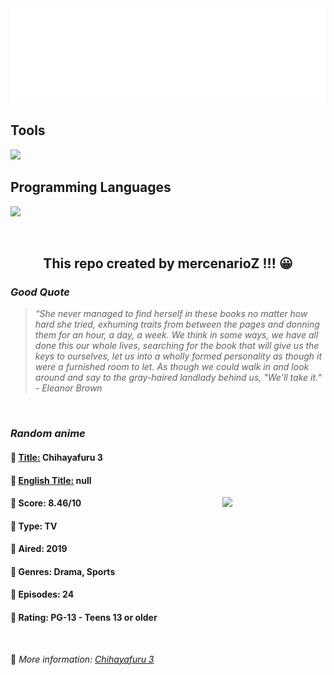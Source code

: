 
<img src="svg/nai.svg" />

<p>
  <h2>Tools</h2>
  <a href="https://skillicons.dev">
    <img src="https://skillicons.dev/icons?i=git,bash,vim,ubuntu,tensorflow,pytorch,docker,raspberrypi" />
  </a>

  <br />

  <h2>Programming Languages</h2>

  <a href="https://skillicons.dev">
    <img src="https://skillicons.dev/icons?i=python,c,cpp" />
  </a>
</p>

<br />

<h2 align="center">This repo created by mercenarioZ !!! 😀</h2>
<h3><i>Good Quote</i></h3>

<blockquote>
<i>
“She never managed to find herself in these books no matter how hard she tried, exhuming traits from between the pages and donning them for an hour, a day, a week. We think in some ways, we have all done this our whole lives, searching for the book that will give us the keys to ourselves, let us into a wholly formed personality as though it were a furnished room to let. As though we could walk in and look around and say to the gray-haired landlady behind us, "We'll take it.” - Eleanor Brown
</i>
</blockquote>

<br />

<h3><i>Random anime</i></h3>

<h4>
  <strong>🥭 <u>Title:</u></strong> Chihayafuru 3
</h4>

<h4>🌿 <u>English Title:</u> null</h4>

<img align="right" width="165" src=https://cdn.myanimelist.net/images/anime/1898/110709.jpg />

<h4>🌱 Score: 8.46/10</h4>

<h4>🌲 Type: TV</h4>

<h4>🌴 Aired: 2019</h4>

<h4>🌵 Genres: Drama, Sports</h4>

<h4>🥑 Episodes: 24</h4>

<h4>🍏 Rating: PG-13 - Teens 13 or older</h4>

<br />

🍂 *More information: [Chihayafuru 3](https://myanimelist.net/anime/37379/Chihayafuru_3)*
    